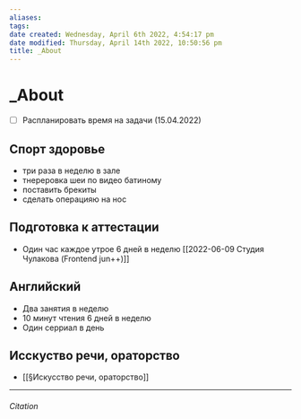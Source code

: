 ```yaml
---
aliases: 
tags: 
date created: Wednesday, April 6th 2022, 4:54:17 pm
date modified: Thursday, April 14th 2022, 10:50:56 pm
title: _About
---
```


# _About

- [ ] Распланировать время на задачи (15.04.2022)

## Спорт здоровье

- три раза в неделю в зале
- тнереровка шеи по видео батиному
- поставить брекиты
- сделать операцияю на нос

## Подготовка к аттестации

- Один час каждое утрое 6 дней в неделю  [[2022-06-09 Студия Чулакова (Frontend jun++)]]

## Английский

- Два занятия в неделю
- 10 минут чтения  6 дней в неделю
- Один серриал в день

## Исскуство речи, ораторство

- [[§Искусство речи, ораторство]]

---

###### Citation

